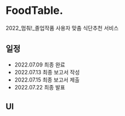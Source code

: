 # FoodTable.
2022_멈춰!_졸업작품
사용자 맞춤 식단추천 서비스

## 일정
- 2022.07.09 최종 완료
- 2022.07.13 최종 보고서 작성
- 2022.07.15 최종 보고서 제출
- 2022.07.22 최종 발표

## UI
